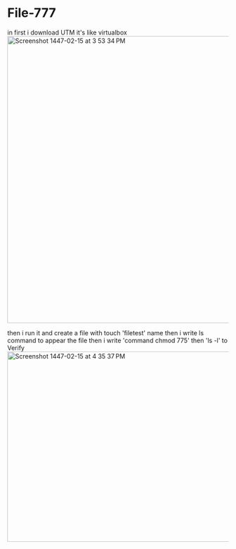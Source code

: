 # File-777
in first i download UTM it's like virtualbox
<img width="902" height="653" alt="Screenshot 1447-02-15 at 3 53 34 PM" src="https://github.com/user-attachments/assets/c54261a5-da06-4650-b0be-b8c21568d13f" />

then i run it and create a file with touch 'filetest' name then i write ls command to appear the file  then i write 'command chmod 775' then 'ls -l' to Verify
<img width="595" height="433" alt="Screenshot 1447-02-15 at 4 35 37 PM" src="https://github.com/user-attachments/assets/264984a9-f2af-4e50-97ac-8987f23da5ee" />

